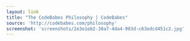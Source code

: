 ```yaml
---
layout: link
title: "The CodeBabes Philosophy | CodeBabes"
source: 'http://codebabes.com/philosophy'
screenshot: 'screenshots/2e3e1eb2-38a7-4da4-903d-c63edcd451c2.jpg'
---
```


